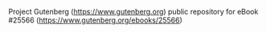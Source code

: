 Project Gutenberg (https://www.gutenberg.org) public repository for eBook #25566 (https://www.gutenberg.org/ebooks/25566)
